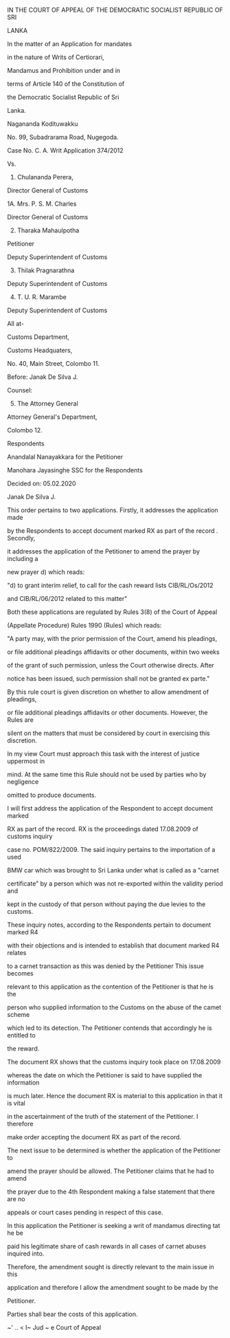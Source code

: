 IN THE COURT OF APPEAL OF THE DEMOCRATIC SOCIALIST REPUBLIC OF SRI

LANKA

In the matter of an Application for mandates

in the nature of Writs of Certiorari,

Mandamus and Prohibition under and in

terms of Article 140 of the Constitution of

the Democratic Socialist Republic of Sri

Lanka.

Nagananda Kodituwakku

No. 99, Subadrarama Road, Nugegoda.

Case No. C. A. Writ Application 374/2012

Vs.

1. Chulananda Perera,

Director General of Customs

1A. Mrs. P. S. M. Charles

Director General of Customs

2. Tharaka Mahaulpotha

Petitioner

Deputy Superintendent of Customs

3. Thilak Pragnarathna

Deputy Superintendent of Customs

4. T. U. R. Marambe

Deputy Superintendent of Customs

All at-

Customs Department,

Customs Headquaters,

No. 40, Main Street, Colombo 11.

Before: Janak De Silva J.

Counsel:

5. The Attorney General

Attorney General's Department,

Colombo 12.

Respondents

Anandalal Nanayakkara for the Petitioner

Manohara Jayasinghe SSC for the Respondents

Decided on: 05.02.2020

Janak De Silva J.

This order pertains to two applications. Firstly, it addresses the application made

by the Respondents to accept document marked RX as part of the record . Secondly,

it addresses the application of the Petitioner to amend the prayer by including a

new prayer d) which reads:

"d) to grant interim relief, to call for the cash reward lists CIB/RL/Os/2012

and ClB/RL/06/2012 related to this matter"

Both these applications are regulated by Rules 3(8) of the Court of Appeal

(Appellate Procedure) Rules 1990 (Rules) which reads:

"A party may, with the prior permission of the Court, amend his pleadings,

or file additional pleadings affidavits or other documents, within two weeks

of the grant of such permission, unless the Court otherwise directs. After

notice has been issued, such permission shall not be granted ex parte."

By this rule court is given discretion on whether to allow amendment of pleadings,

or file additional pleadings affidavits or other documents. However, the Rules are

silent on the matters that must be considered by court in exercising this discretion.

In my view Court must approach this task with the interest of justice uppermost in

mind. At the same time this Rule should not be used by parties who by negligence

omitted to produce documents.

I will first address the application of the Respondent to accept document marked

RX as part of the record. RX is the proceedings dated 17.08.2009 of customs inquiry

case no. POM/822/2009. The said inquiry pertains to the importation of a used

BMW car which was brought to Sri Lanka under what is called as a "carnet

certificate" by a person which was not re-exported within the validity period and

kept in the custody of that person without paying the due levies to the customs.

These inquiry notes, according to the Respondents pertain to document marked R4

with their objections and is intended to establish that document marked R4 relates

to a carnet transaction as this was denied by the Petitioner This issue becomes

relevant to this application as the contention of the Petitioner is that he is the

person who supplied information to the Customs on the abuse of the camet scheme

which led to its detection. The Petitioner contends that accordingly he is entitled to

the reward.

The document RX shows that the customs inquiry took place on 17.08.2009

whereas the date on which the Petitioner is said to have supplied the information

is much later. Hence the document RX is material to this application in that it is vital

in the ascertainment of the truth of the statement of the Petitioner. I therefore

make order accepting the document RX as part of the record.

The next issue to be determined is whether the application of the Petitioner to

amend the prayer should be allowed. The Petitioner claims that he had to amend

the prayer due to the 4th Respondent making a false statement that there are no

appeals or court cases pending in respect of this case.

In this application the Petitioner is seeking a writ of mandamus directing tat he be

paid his legitimate share of cash rewards in all cases of carnet abuses inquired into.

Therefore, the amendment sought is directly relevant to the main issue in this

application and therefore I allow the amendment sought to be made by the

Petitioner.

Parties shall bear the costs of this application.

~' .. < I~ Jud ~ e Court of Appeal